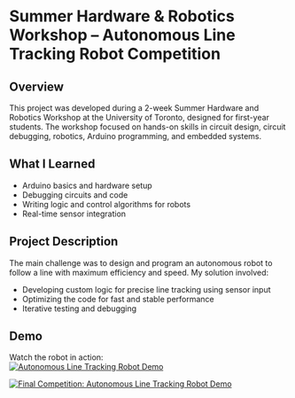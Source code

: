 # Summer Hardware & Robotics Workshop – Autonomous Line Tracking Robot Competition

## Overview

This project was developed during a 2-week Summer Hardware and Robotics Workshop at the University of Toronto, designed for first-year students. The workshop focused on hands-on skills in circuit design, circuit debugging, robotics, Arduino programming, and embedded systems.

## What I Learned

- Arduino basics and hardware setup
- Debugging circuits and code
- Writing logic and control algorithms for robots
- Real-time sensor integration

## Project Description

The main challenge was to design and program an autonomous robot to follow a line with maximum efficiency and speed. My solution involved:

- Developing custom logic for precise line tracking using sensor input
- Optimizing the code for fast and stable performance
- Iterative testing and debugging

## Demo

Watch the robot in action:  
[![Autonomous Line Tracking Robot Demo](https://img.youtube.com/vi/PQIqecPQN0Q/0.jpg
)](https://youtube.com/shorts/PQIqecPQN0Q?si=KLHuc2oOLxqIu__m)

[![Final Competition: Autonomous Line Tracking Robot Demo](https://img.youtube.com/vi/fu4O-y8NJ8k/0.jpg
)](https://youtube.com/shorts/fu4O-y8NJ8k?si=Fk0UlllxMeqIQ0qu)

